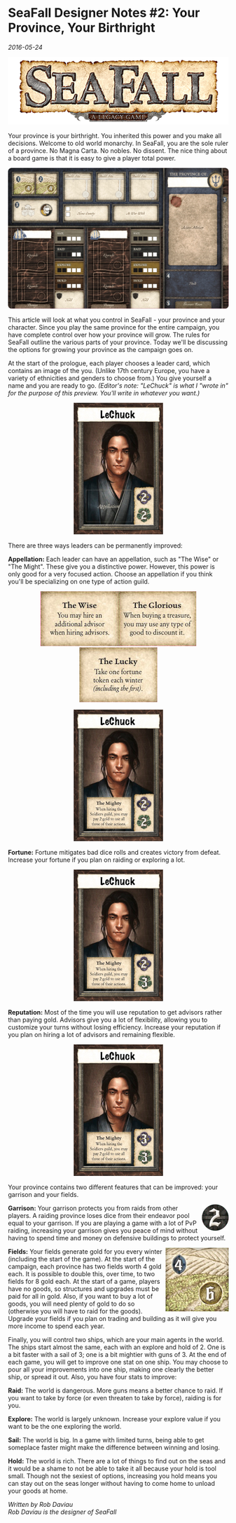 # SeaFall Designer Notes \#2: Your Province, Your Birthright

*2016-05-24*

<p align="center"><img src="images/logo.png" alt="logo"/></p>

Your province is your birthright. You inherited this power and you make all decisions. Welcome to old world monarchy. In SeaFall, you are the sole ruler of a province. No Magna Carta. No nobles. No dissent. The nice thing about a board game is that it is easy to give a player total power.

<p align="center"><img src="images/province_board_small.jpg" alt="board"/></p>

This article will look at what you control in SeaFall - your province and your character. Since you play the same province for the entire campaign, you have complete control over how your province will grow. The rules for SeaFall outline the various parts of your province. Today we'll be discussing the options for growing your province as the campaign goes on.

At the start of the prologue, each player chooses a leader card, which contains an image of the you. (Unlike 17th century Europe, you have a variety of ethnicities and genders to choose from.) You give yourself a name and you are ready to go. *(Editor's note: "LeChuck" is what I "wrote in" for the purpose of this preview. You'll write in whatever you want.)*

<p align="center"><img src="images/seafall_lechuck_blank.jpg" alt="lechuck_blank" style="height: 300px;"/></p>

There are three ways leaders can be permanently improved:

**Appellation:** Each leader can have an appellation, such as "The Wise" or "The Might". These give you a distinctive power. However, this power is only good for a very focused action. Choose an appellation if you think you'll be specializing on one type of action guild.

<p align="center"><img src="images/appelation_wise.jpg" alt="wise"/><img src="images/appelation_glorious.jpg" alt="glorious"/><img src="images/appelation_lucky.jpg" alt="lucky"/></p>

<p align="center"><img src="images/seafall_lechuck_mighty.jpg" alt="lechuck_mighty" style="height: 300px;"/></p>

**Fortune:** Fortune mitigates bad dice rolls and creates victory from defeat. Increase your fortune if you plan on raiding or exploring a lot.

<p align="center"><img src="images/seafall_lechuck_fortune.jpg" alt="lechuck_fortune" style="height: 300px;"/></p>

**Reputation:** Most of the time you will use reputation to get advisors rather than paying gold. Advisors give you a lot of flexibility, allowing you to customize your turns without losing efficiency. Increase your reputation if you plan on hiring a lot of advisors and remaining flexible.

<p align="center"><img src="images/seafall_lechuck_reputation.jpg" alt="lechuck_reputationo" style="height: 300px;"/></p>

Your province contains two different features that can be improved: your garrison and your fields.

**Garrison:**<img src="images/garrison_sticker.jpg" alt="garrison" style="float: right;"/> Your garrison protects you from raids from other players. A raiding province loses dice from their endeavor pool equal to your garrison. If you are playing a game with a lot of PvP raiding, increasing your garrison gives you peace of mind without having to spend time and money on defensive buildings to protect yourself.

**Fields:**<img src="images/seafall_field_sticker.jpg" alt="field" style="float: right;"/> Your fields generate gold for you every winter (including the start of the game). At the start of the campaign, each province has two fields worth 4 gold each. It is possible to double this, over time, to two fields for 8 gold each. At the start of a game, players have no goods, so structures and upgrades must be paid for all in gold. Also, if you want to buy a lot of goods, you will need plenty of gold to do so (otherwise you will have to raid for the goods). Upgrade your fields if you plan on trading and building as it will give you more income to spend each year.

Finally, you will control two ships, which are your main agents in the world. The ships start almost the same, each with an explore and hold of 2. One is a bit faster with a sail of 3; one is a bit mightier with guns of 3. At the end of each game, you will get to improve one stat on one ship. You may choose to pour all your improvements into one ship, making one clearly the better ship, or spread it out. Also, you have four stats to improve:

**Raid:** The world is dangerous. More guns means a better chance to raid. If you want to take by force (or even threaten to take by force), raiding is for you.

**Explore:** The world is largely unknown. Increase your explore value if you want to be the one exploring the world.

**Sail:** The world is big. In a game with limited turns, being able to get someplace faster might make the difference between winning and losing.

**Hold:** The world is rich. There are a lot of things to find out on the seas and it would be a shame to not be able to take it all because your hold is tool small. Though not the sexiest of options, increasing you hold means you can stay out on the seas longer without having to come home to unload your goods at home.

*Written by Rob Daviau*  
*Rob Daviau is the designer of SeaFall*
